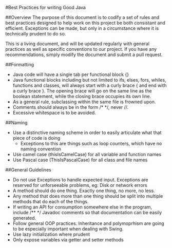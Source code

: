 #Best Practices for writing Good Java

##Overview
The purpose of this document is to codify a set of rules and best practices designed to
help work on this project be both consistant and efficient. Exceptions can be made, but 
only in a circumstance where it is technically prudent to do so.

This is a living document, and will be updated regularly with general practices as well as 
specific conventions to our project. If you have any recommendations, simply modify the document
and submit a pull request.

##Formatting
- Java code will have a single tab per functional block {} 
- Java functional blocks including but not limited to ifs, elses, fors, whiles, functions and classes,
will always start with a curly brace { and end with a curly brace }. The opening brace will go on the same
line as the boolean statement, while the closing brace occupies its own line.
- As a general rule, subclassing within the same file is frowned upon.
- Comments should always be in the form /* */, never //.  
- Excessive whitespace is to be avoided.

##Naming
- Use a distinctive naming scheme in order to easily articulate what that piece of code is doing
    - Exceptions to this are things such as loop counters, which have no naming convention
- Use camel case (thisIsCamelCase) for all variable and function names
- Use Pascal case (ThisIsPascalCase) for all class and file names

##General Guidelines
- Do not use Exceptions to handle expected input. Exceptions are reserved for unforseeable problems, eg: Disk or network errors
- A method should do one thing. Exactly one thing, no more, no less. 
- Any method that does more than one thing should be split into multiple methods that do each of the things.
- If writing an API for consumption somewhere else in the program, include /** */ Javadoc comments so that documentation can be easily generated.
- Follow general OOP practices. Inheritance and polymoprhism are going to be especially important when dealing with Swing.
- Use lazy initialization where prudent
- Only expose variables via getter and setter methods